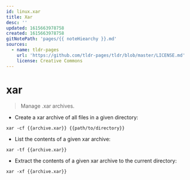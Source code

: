 ```yaml
---
id: linux.xar
title: Xar
desc: ''
updated: 1615663978758
created: 1615663978758
gitNotePath: 'pages/{{ noteHiearchy }}.md'
sources:
  - name: tldr-pages
    url: 'https://github.com/tldr-pages/tldr/blob/master/LICENSE.md'
    license: Creative Commons
---
```

# xar

> Manage .xar archives.

- Create a xar archive of all files in a given directory:

`xar -cf {{archive.xar}} {{path/to/directory}}`

- List the contents of a given xar archive:

`xar -tf {{archive.xar}}`

- Extract the contents of a given xar archive to the current directory:

`xar -xf {{archive.xar}}`

